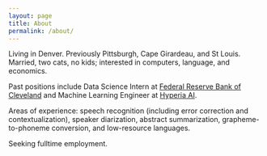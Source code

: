 ```yaml
---
layout: page
title: About
permalink: /about/
---
```


Living in Denver. Previously Pittsburgh, Cape Girardeau, and St Louis. 
Married, two cats, no kids; interested in computers, language, and economics.

Past positions include Data Science Intern at [Federal Reserve Bank of Cleveland](https://www.clevelandfed.org/) and Machine Learning Engineer at [Hyperia AI](https://hyperia.net/).

Areas of experience: speech recognition (including error correction and contextualization), speaker diarization, abstract summarization, grapheme-to-phoneme conversion, and low-resource languages.  

Seeking fulltime employment.
